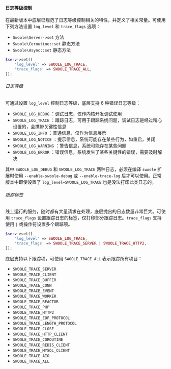 #### 日志等级控制

在最新版本中底层已规范了日志等级控制相关的特性，并定义了相关常量。可使用下列方法设置 `log_level` 和 `trace_flags` 选项：

- `Swoole\Server->set` 方法
- `Swoole\Coroutine::set` 静态方法
- `Swoole\Async::set` 静态方法

```php
$serv->set([
    'log_level' => SWOOLE_LOG_TRACE,
    'trace_flags' => SWOOLE_TRACE_ALL,
]);
```

###### 日志等级

可通过设置 `log_level` 控制日志等级，底层支持 6 种错误日志等级：

- `SWOOLE_LOG_DEBUG` ：调试日志，仅作内核开发调试使用
- `SWOOLE_LOG_TRACE` ：跟踪日志，可用于跟踪系统问题，调试日志是经过精心设置的，会携带关键性信息
- `SWOOLE_LOG_INFO` ：普通信息，仅作为信息展示
- `SWOOLE_LOG_NOTICE` ：提示信息，系统可能存在某些行为，如重启，关闭
- `SWOOLE_LOG_WARNING` ：警告信息，系统可能存在某些问题
- `SWOOLE_LOG_ERROR` ：错误信息，系统发生了某些关键性的错误，需要及时解决

其中 `SWOOLE_LOG_DEBUG` 和 `SWOOLE_LOG_TRACE` 两种日志，必须在编译 `swoole` 扩展时使用 `--enable-swoole-debug` 或 `--enable-trace-log` 后才可以使用。正常版本中即使设置了 `log_level=SWOOLE_LOG_TRACE` 也是没法打印此类日志的。

###### 跟踪标签

线上运行的服务，随时都有大量请求在处理，底层抛出的日志数量非常巨大。可使用 `trace_flags` 设置跟踪日志的标签，仅打印部分跟踪日志。`trace_flags` 支持使用 `|` 或操作符设置多个跟踪项。

```php
$serv->set([
    'log_level' => SWOOLE_LOG_TRACE,
    'trace_flags' => SWOOLE_TRACE_SERVER | SWOOLE_TRACE_HTTP2,
]);
```

底层支持以下跟踪项，可使用 `SWOOLE_TRACE_ALL` 表示跟踪所有项目：

- `SWOOLE_TRACE_SERVER`
- `SWOOLE_TRACE_CLIENT`
- `SWOOLE_TRACE_BUFFER`
- `SWOOLE_TRACE_CONN`
- `SWOOLE_TRACE_EVENT`
- `SWOOLE_TRACE_WORKER`
- `SWOOLE_TRACE_REACTOR`
- `SWOOLE_TRACE_PHP`
- `SWOOLE_TRACE_HTTP2`
- `SWOOLE_TRACE_EOF_PROTOCOL`
- `SWOOLE_TRACE_LENGTH_PROTOCOL`
- `SWOOLE_TRACE_CLOSE`
- `SWOOLE_TRACE_HTTP_CLIENT`
- `SWOOLE_TRACE_COROUTINE`
- `SWOOLE_TRACE_REDIS_CLIENT`
- `SWOOLE_TRACE_MYSQL_CLIENT`
- `SWOOLE_TRACE_AIO`
- `SWOOLE_TRACE_ALL`

